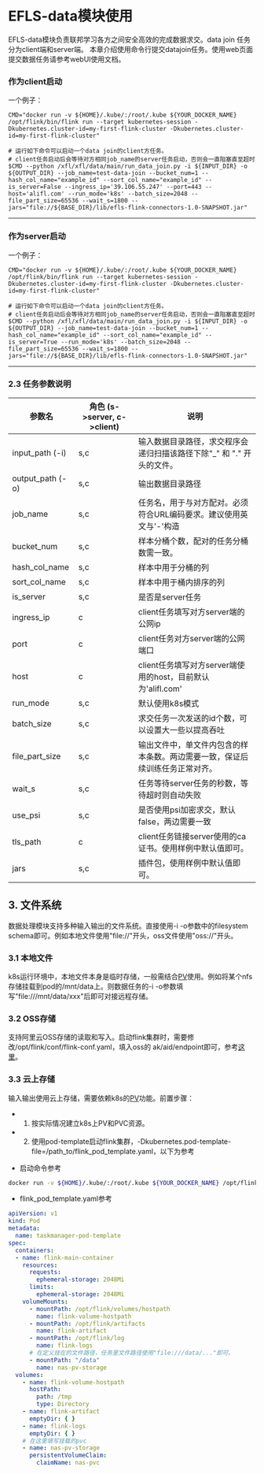 

# EFLS-data模块使用

EFLS-data模块负责联邦学习各方之间安全高效的完成数据求交。data join 任务分为client端和server端。
本章介绍使用命令行提交datajoin任务。使用web页面提交数据任务请参考webUI使用文档。

### 作为client启动
一个例子：
```shell
CMD="docker run -v ${HOME}/.kube/:/root/.kube ${YOUR_DOCKER_NAME} /opt/flink/bin/flink run --target kubernetes-session -Dkubernetes.cluster-id=my-first-flink-cluster -Dkubernetes.cluster-id=my-first-flink-cluster"

# 运行如下命令可以启动一个data join的client方任务。
# client任务启动后会等待对方相同job_name的server任务启动，否则会一直阻塞直至超时
$CMD --python /xfl/xfl/data/main/run_data_join.py -i ${INPUT_DIR} -o ${OUTPUT_DIR} --job_name=test-data-join --bucket_num=1 --hash_col_name="example_id" --sort_col_name="example_id" --is_server=False --ingress_ip='39.106.55.247' --port=443 --host='alifl.com' --run_mode='k8s' --batch_size=2048 --file_part_size=65536 --wait_s=1800 --jars="file://${BASE_DIR}/lib/efls-flink-connectors-1.0-SNAPSHOT.jar"
```

---

### 作为server启动
一个例子：
```shell
CMD="docker run -v ${HOME}/.kube/:/root/.kube ${YOUR_DOCKER_NAME} /opt/flink/bin/flink run --target kubernetes-session -Dkubernetes.cluster-id=my-first-flink-cluster -Dkubernetes.cluster-id=my-first-flink-cluster"

# 运行如下命令可以启动一个data join的client方任务。
# client任务启动后会等待对方相同job_name的server任务启动，否则会一直阻塞直至超时
$CMD --python /xfl/xfl/data/main/run_data_join.py -i ${INPUT_DIR} -o  ${OUTPUT_DIR} --job_name=test-data-join --bucket_num=1 --hash_col_name="example_id" --sort_col_name="example_id" --is_server=True --run_mode='k8s' --batch_size=2048 --file_part_size=65536 --wait_s=1800 --jars="file://${BASE_DIR}/lib/efls-flink-connectors-1.0-SNAPSHOT.jar"
```

---

### 2.3 任务参数说明



| 参数名 | 角色 (s->server, c->client) | 说明 |
| --- | --- | --- |
| input_path (-i) | s,c | 输入数据目录路径，求交程序会递归扫描该路径下除"_" 和 "." 开头的文件。 |
| output_path (-o) | s,c | 输出数据目录路径 |
| job_name | s,c | 任务名，用于与对方配对。必须符合URL编码要求。建议使用英文与'-'构造 |
| bucket_num | s,c | 样本分桶个数，配对的任务分桶数需一致。 |
| hash_col_name | s,c | 样本中用于分桶的列 |
| sort_col_name | s,c | 样本中用于桶内排序的列 |
| is_server | s,c | 是否是server任务 |
| ingress_ip | c | client任务填写对方server端的公网ip |
| port | c | client任务对方server端的公网端口 |
| host | c | client任务填写对方server端使用的host，目前默认为'alifl.com' |
| run_mode | s,c | 默认使用k8s模式 |
| batch_size | s,c | 求交任务一次发送的id个数，可以设置大一些以提高吞吐 |
| file_part_size | s,c | 输出文件中，单文件内包含的样本条数。两边需要一致，保证后续训练任务正常对齐。 |
| wait_s | s,c | 任务等待server任务的秒数，等待超时则自动失败 |
| use_psi | s,c | 是否使用psi加密求交，默认false，两边需要一致 |
| tls_path | c | client任务链接server使用的ca证书。使用样例中默认值即可。 |
| jars | s,c | 插件包，使用样例中默认值即可。 |

## 3. 文件系统
数据处理模块支持多种输入输出的文件系统。直接使用-i -o参数中的filesystem schema即可。例如本地文件使用"file://"开头，oss文件使用"oss://"开头。
### 3.1 本地文件
k8s运行环境中，本地文件本身是临时存储，一般需结合[PV](https://kubernetes.io/docs/concepts/storage/persistent-volumes/)使用。例如将某个nfs存储挂载到pod的/mnt/data上。则数据任务的-i -o参数填写"file:///mnt/data/xxx"后即可对接远程存储。
​

### 3.2 OSS存储
支持阿里云OSS存储的读取和写入。启动flink集群时，需要修改/opt/flink/conf/flink-conf.yaml，填入oss的
ak/aid/endpoint即可，参考[这里](https://ci.apache.org/projects/flink/flink-docs-release-1.13/docs/deployment/filesystems/oss/)。
​

### 3.3 云上存储
输入输出使用云上存储，需要依赖k8s的[PV](https://kubernetes.io/docs/concepts/storage/persistent-volumes/)功能。前置步骤：

- 1. 按实际情况建立k8s上PV和PVC资源。
- 2. 使用pod-template启动flink集群，-Dkubernetes.pod-template-file=/path_to/flink_pod_template.yaml，以下为参考



- 启动命令参考
```bash
docker run -v ${HOME}/.kube/:/root/.kube ${YOUR_DOCKER_NAME} /opt/flink/bin/kubernetes-session.sh -Dkubernetes.cluster-id=my-first-flink-cluster -Dkubernetes.container.image=${YOUR_DOCKER_NAME} -Dkubernetes.pod-template-file=/pathto/flink_pod_template.yaml
```

- flink_pod_template.yaml参考
```yaml
apiVersion: v1
kind: Pod
metadata:
  name: taskmanager-pod-template
spec:
  containers:
  - name: flink-main-container
    resources:
      requests:
        ephemeral-storage: 2048Mi
      limits:
        ephemeral-storage: 2048Mi
    volumeMounts:
      - mountPath: /opt/flink/volumes/hostpath
        name: flink-volume-hostpath
      - mountPath: /opt/flink/artifacts
        name: flink-artifact
      - mountPath: /opt/flink/log
        name: flink-logs
      # 在定义挂在的文件路径，任务里文件路径使用"file:///data/..."即可。
      - mountPath: "/data"
        name: nas-pv-storage
  volumes:
    - name: flink-volume-hostpath
      hostPath:
        path: /tmp
        type: Directory
    - name: flink-artifact
      emptyDir: { }
    - name: flink-logs
      emptyDir: { }
    # 在这里填写挂载的pvc
    - name: nas-pv-storage
      persistentVolumeClaim:
        claimName: nas-pvc
```
